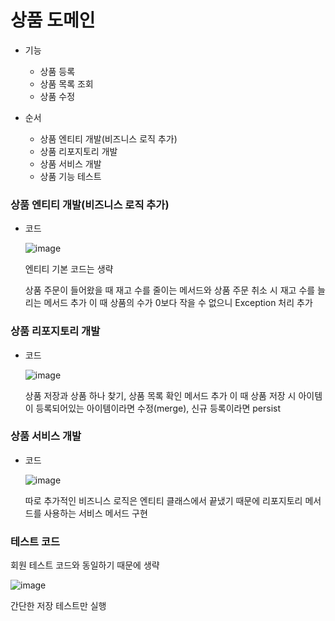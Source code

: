 # 상품 도메인

+ 기능
  + 상품 등록
  + 상품 목록 조회
  + 상품 수정

+ 순서
  + 상품 엔티티 개발(비즈니스 로직 추가)
  + 상품 리포지토리 개발
  + 상품 서비스 개발
  + 상품 기능 테스트


### 상품 엔티티 개발(비즈니스 로직 추가)

+ 코드

  ![image](https://github.com/ManchanTime/TrashBoys/assets/127479677/f7eed525-9799-404e-a56e-c22a40db6e36)

  엔티티 기본 코드는 생략

  상품 주문이 들어왔을 때 재고 수를 줄이는 메서드와 상품 주문 취소 시 재고 수를 늘리는 메서드 추가
  이 때 상품의 수가 0보다 작을 수 없으니 Exception 처리 추가

### 상품 리포지토리 개발

+ 코드

  ![image](https://github.com/ManchanTime/TrashBoys/assets/127479677/6d6b3dd1-76a8-44f9-b2b7-aa60c0e600e4)

  상품 저장과 상품 하나 찾기, 상품 목록 확인 메서드 추가
  이 때 상품 저장 시 아이템이 등록되어있는 아이템이라면 수정(merge), 신규 등록이라면 persist

### 상품 서비스 개발

+ 코드

  ![image](https://github.com/ManchanTime/TrashBoys/assets/127479677/d7d2d9d2-c0b4-427e-bcc7-a14341cf3875)

  따로 추가적인 비즈니스 로직은 엔티티 클래스에서 끝냈기 때문에 리포지토리 메서드를 사용하는 서비스 메서드 구현

### 테스트 코드

회원 테스트 코드와 동일하기 때문에 생략

![image](https://github.com/ManchanTime/TrashBoys/assets/127479677/15abde67-b826-4397-be28-d6c4535de3d3)

간단한 저장 테스트만 실행
